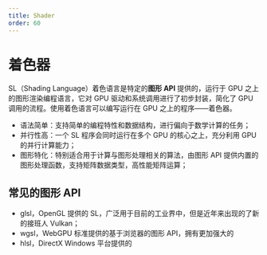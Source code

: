 ```yaml
---
title: Shader
order: 60
---
```


# 着色器
SL（Shading Language）着色语言是特定的**图形 API** 提供的，运行于 GPU 之上的图形渲染编程语言，它对 GPU 驱动和系统调用进行了初步封装，简化了 GPU 调用的流程。使用着色语言可以编写运行在 GPU 之上的程序——着色器。

+ 语法简单：支持简单的编程特性和数据结构，进行偏向于数学计算的任务；
+ 并行性高：一个 SL 程序会同时运行在多个 GPU 的核心之上，充分利用 GPU 的并行计算能力；
+ 图形特化：特别适合用于计算与图形处理相关的算法，由图形 API 提供内置的图形处理函数，支持矩阵数据类型，高性能矩阵运算；

## 常见的图形 API
+ glsl，OpenGL 提供的 SL，广泛用于目前的工业界中，但是近年来出现的了新的接班人 Vulkan；
+ wgsl，WebGPU 标准提供的基于浏览器的图形 API，拥有更加强大的
+ hlsl，DirectX Windows 平台提供的
